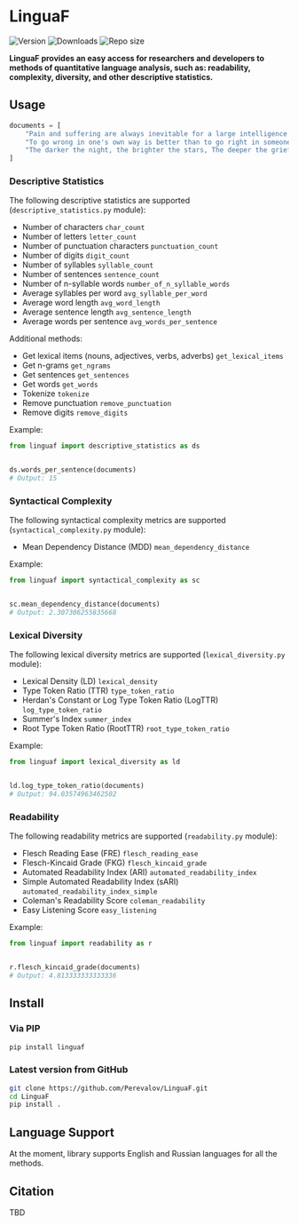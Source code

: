 # LinguaF

![Version](https://img.shields.io/pypi/v/linguaf?logo=pypi)
![Downloads](https://img.shields.io/pypi/dm/linguaf)
![Repo size](https://img.shields.io/github/repo-size/perevalov/linguaf)

**LinguaF provides an easy access for researchers and developers to methods of quantitative language analysis, such as: readability, complexity, diversity, and other descriptive statistics.**

## Usage

```python
documents = [
    "Pain and suffering are always inevitable for a large intelligence and a deep heart. The really great men must, I think, have great sadness on earth.",
    "To go wrong in one's own way is better than to go right in someone else's.",
    "The darker the night, the brighter the stars, The deeper the grief, the closer is God!"
]
```

### Descriptive Statistics

The following descriptive statistics are supported (`descriptive_statistics.py` module):

* Number of characters `char_count`
* Number of letters `letter_count`
* Number of punctuation characters `punctuation_count`
* Number of digits `digit_count`
* Number of syllables `syllable_count`
* Number of sentences `sentence_count`
* Number of n-syllable words `number_of_n_syllable_words`
* Average syllables per word `avg_syllable_per_word`
* Average word length `avg_word_length`
* Average sentence length `avg_sentence_length`
* Average words per sentence `avg_words_per_sentence`

Additional methods:
* Get lexical items (nouns, adjectives, verbs, adverbs) `get_lexical_items`
* Get n-grams `get_ngrams`
* Get sentences `get_sentences`
* Get words `get_words`
* Tokenize `tokenize`
* Remove punctuation `remove_punctuation`
* Remove digits `remove_digits`

Example:

```python
from linguaf import descriptive_statistics as ds


ds.words_per_sentence(documents)
# Output: 15
```

### Syntactical Complexity

The following syntactical complexity metrics are supported (`syntactical_complexity.py` module): 
* Mean Dependency Distance (MDD) `mean_dependency_distance`

Example:

```python
from linguaf import syntactical_complexity as sc


sc.mean_dependency_distance(documents)
# Output: 2.307306255835668
```

### Lexical Diversity

The following lexical diversity metrics are supported (`lexical_diversity.py` module): 
* Lexical Density (LD) `lexical_density`
* Type Token Ratio (TTR) `type_token_ratio`
* Herdan's Constant or Log Type Token Ratio (LogTTR) `log_type_token_ratio`
* Summer's Index `summer_index`
* Root Type Token Ratio (RootTTR) `root_type_token_ratio`

Example:

```python
from linguaf import lexical_diversity as ld


ld.log_type_token_ratio(documents)
# Output: 94.03574963462502
```

### Readability

The following readability metrics are supported (`readability.py` module): 
* Flesch Reading Ease (FRE) `flesch_reading_ease`
* Flesch-Kincaid Grade (FKG) `flesch_kincaid_grade`
* Automated Readability Index (ARI) `automated_readability_index`
* Simple Automated Readability Index (sARI) `automated_readability_index_simple`
* Coleman's Readability Score `coleman_readability`
* Easy Listening Score `easy_listening`


Example:

```python
from linguaf import readability as r


r.flesch_kincaid_grade(documents)
# Output: 4.813333333333336
```

## Install

### Via PIP

```bash
pip install linguaf
```

### Latest version from GitHub

```bash
git clone https://github.com/Perevalov/LinguaF.git
cd LinguaF
pip install .
```

## Language Support

At the moment, library supports English and Russian languages for all the methods.

## Citation

TBD
